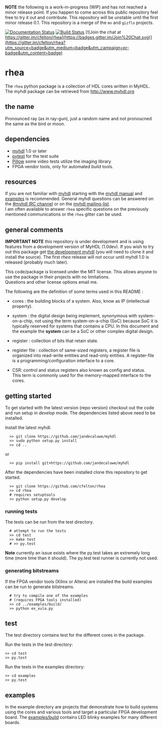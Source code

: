 
**NOTE** the following is a work-in-progress (WIP) and has not reached
a minor release point.  If you happen to come across this public repository
feel free to try it out and contribute.  This repository will
be unstable until the first minor release 0.1.  This repository is 
a merge of the `mn` and `gizflo` projects.

<!-- badges -->

[![Documentation Status](https://readthedocs.org/projects/rhearay/badge/?version=latest)](http://rhearay.readthedocs.org/en/latest/) 
[![Build Status](https://travis-ci.org/cfelton/rhea.svg?branch=master)](https://travis-ci.org/cfelton/rhea)
[![Join the chat at https://gitter.im/cfelton/rhea](https://badges.gitter.im/Join%20Chat.svg)](https://gitter.im/cfelton/rhea?utm_source=badge&utm_medium=badge&utm_campaign=pr-badge&utm_content=badge)


<!-- banner -->
 
 
rhea 
====

The `rhea` python package is a collection of HDL cores written 
in MyHDL.  The myhdl package can be retrieved from http://www.myhdl.org


the name
--------
Pronounced ray (as in ray-gun), just a random name and not 
pronoucned the same as the bird or moon.
 
 
dependencies
------------
   - [myhdl](http://www.myhdl.org) 1.0 or later
   - [pytest](http://www.pytest.org) for the test suite
   - [Pillow](https://pillow.readthedocs.org/en/3.0.x/) some video tests utilize the imaging library
   - FPGA vendor tools, only for automated build tools.
   
   
resources
---------
If you are not familiar with [myhdl](http://www.myhdl.org) starting with the
[myhdl manual](http://docs.myhdl.org/en/stable/) and 
[examples](http://www.myhdl.org/examples/) is recommended.  General myhdl 
questions 
can be answered on the [#myhdl IRC channel](https://webchat.freenode.net) 
or on the [myhdl mailing-list](http://dir.gmane.org/gmane.comp.python.myhdl).  
I am often available to answer `rhea` specific questions on the previously
mentioned communications or the `rhea` gitter can be used.


general comments
----------------
**IMPORTANT NOTE** this repository is under development and is using
features from a development version of MyHDL (1.0dev).  If you 
wish to try out this package get 
[the development myhdl](https://github.com/jandecaluwe/myhdl)  (you will 
need to clone it and install the source).  The first 
*rhea* release will not occur until myhdl 1.0 is released (probably much
later).

This code/package is licensed under the MIT license.  This allows 
anyone to use the package in their projects with no limitations.  
Questions and other license options email me.

The following are the definition of some terms used in this README :


   * cores : the building blocks of a system.  Also, know as IP
     (intellectual property).

   * system : the digital design being implement, synonymous with 
     system-on-a-chip, not using the term system-on-a-chip (SoC) 
     because SoC it is typically reserved for systems that contains 
     a CPU.  In this document and the example the **system** can be
     a SoC or other complex digital design.

   * register : collection of bits that retain state. 

   * register file : collection of same-sized registers, a register
     file is organized into read-write entities and read-only entities.
     A register-file is a programming/configuration interface to a 
     core.

   * CSR: control and status registers also known as config and status.  
     This term is commonly used for the memory-mapped interface to the cores.


getting started
-------------------
To get started with the latest version (repo version) checkout out the
code and run setup in *develop* mode.  The dependencies listed above 
need to be installed.

Install the latest myhdl.

```
  >> git clone https://github.com/jandecaluwe/myhdl
  >> sudo python setup.py install
  >> cd ..
```

or

```
  >> pip install git+https://github.com/jandecaluwe/myhdl
```


After the dependencies have been installed clone this repository
to get started.

```
  >> git clone https://github.com/cfelton/rhea
  >> cd rhea
  # requires setuptools
  >> python setup.py develop
```


### running tests

The tests can be run from the test directory.

```
  # attempt to run the tests
  >> cd test
  >> make test
  # >> py.test
```

**Note** currently an issue exists where the py.test takes an 
extremely long time (more time than it should).  The py.test
test runner is currently not used. 

### generating bitstreams

If the FPGA vendor tools (Xilinx or Altera) are installed the
build examples can be run to generate bitstreams.

```
  # try to compile one of the examples 
  # (requires FPGA tools installed)
  >> cd ../examples/build/
  >> python ex_xula.py
```


test
----
The test directory contains test for the different cores in the package.

Run the tests in the test directory:
```
>> cd test
>> py.test
```

Run the tests in the examples directory:
```
>> cd examples
>> py.test
```


examples
--------
In the example directory are projects that demonstrate how to build 
systems using the cores and various tools and target a particular FPGA 
development board.  The [examples/build](https://github.com/cfelton/rhea/examples/build)
contains LED blinky examples for many different boards. 

